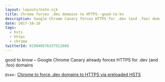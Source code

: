 ```yaml
---
layout: layouts/note.njk
title: Chrome forces .dev domains to HTTPS--good-to-kn
description: Google Chrome Canary forces HTTPS for .dev (and .foo) domains
date: 2017-10-16
tags:
  - hsts
  - https
  - chrome
twitterId: 919840576337522688
---
```

good to know – Google Chrome Canary already forces HTTPS for .dev (and .foo) domains

`@see:` [Chrome to force .dev domains to HTTPS via preloaded HSTS](https://ma.ttias.be/chrome-force-dev-domains-https-via-preloaded-hsts/)
